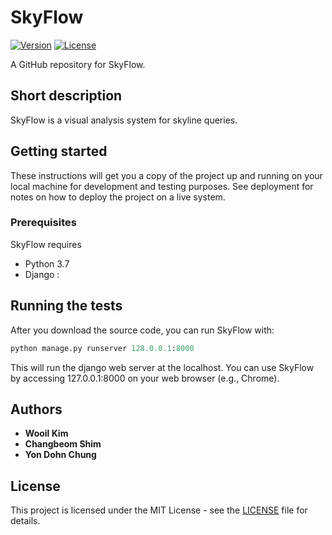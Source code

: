 # SkyFlow

[![Version](https://img.shields.io/badge/version-2021.1.18-red.svg)](./CHANGELOG) [![License](https://img.shields.io/github/license/mashape/apistatus.svg)](./LICENSE)

A GitHub repository for SkyFlow.

## Short description

SkyFlow is a visual analysis system for skyline queries.

## Getting started

These instructions will get you a copy of the project up and running on your local machine for development and testing purposes. See deployment for notes on how to deploy the project on a live system.

### Prerequisites

SkyFlow requires

- Python 3.7 
- Django :

## Running the tests

After you download the source code, you can run SkyFlow with:

```python
python manage.py runserver 128.0.0.1:8000
```

This will run the django web server at the localhost.
You can use SkyFlow by accessing 127.0.0.1:8000 on your web browser (e.g., Chrome).

## Authors

* **Wooil Kim**
* **Changbeom Shim**
* **Yon Dohn Chung**

<!-- See also the list of [contributors](https://github.com/Code-and-Response/Project-Sample/graphs/contributors) who participated in this project. -->

## License

This project is licensed under the MIT License - see the [LICENSE](LICENSE) file for details.

<!-- ## Acknowledgments -->

<!-- * Based on [Billie Thompson's README template](https://gist.github.com/PurpleBooth/109311bb0361f32d87a2). -->